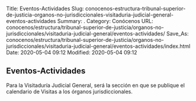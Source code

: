 Title: Eventos-Actividades
Slug: conocenos-estructura-tribunal-superior-de-justicia-organos-no-jurisdiccionales-visitaduria-judicial-general-eventos-actividades
Summary: .
Category: Conócenos
URL: conocenos/estructura/tribunal-superior-de-justicia/organos-no-jurisdiccionales/visitaduria-judicial-general/eventos-actividades/
Save_As: conocenos/estructura/tribunal-superior-de-justicia/organos-no-jurisdiccionales/visitaduria-judicial-general/eventos-actividades/index.html
Date: 2020-05-04 09:12
Modified: 2020-05-04 09:12



## Eventos-Actividades

Para la Visitaduría Judicial General, será la sección en que se publique el calendario de Visitas a los órganos jurisdiccionales.




